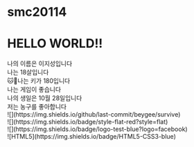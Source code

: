 # smc20114

<H1>HELLO WORLD!!</H1>
나의 이름은 이지성입니다 <br>
나는 18살입니다 <br>
🐱👤나는 키가 180입니다 <br>
나는 게임이 좋습니다 <br>
나의 생일은 10월 28일입니다 <br>
저는 농구를 좋아합니다<br>
![](https://img.shields.io/github/last-commit/beygee/survive)<br>
![](https://img.shields.io/badge/style-flat-red?style=flat)<br>
![](https://img.shields.io/badge/logo-test-blue?logo=facebook)<br>
![HTML5](https://img.shields.io/badge/HTML5-CSS3-blue)
